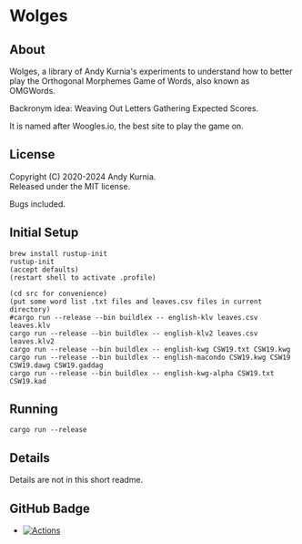 # Wolges

## About

Wolges, a library of Andy Kurnia's experiments to understand how to better play
the Orthogonal Morphemes Game of Words, also known as OMGWords.

Backronym idea: Weaving Out Letters Gathering Expected Scores.

It is named after Woogles.io, the best site to play the game on.

## License

Copyright (C) 2020-2024 Andy Kurnia.\
Released under the MIT license.

Bugs included.

## Initial Setup

```
brew install rustup-init
rustup-init
(accept defaults)
(restart shell to activate .profile)

(cd src for convenience)
(put some word list .txt files and leaves.csv files in current directory)
#cargo run --release --bin buildlex -- english-klv leaves.csv leaves.klv
cargo run --release --bin buildlex -- english-klv2 leaves.csv leaves.klv2
cargo run --release --bin buildlex -- english-kwg CSW19.txt CSW19.kwg
cargo run --release --bin buildlex -- english-macondo CSW19.kwg CSW19 CSW19.dawg CSW19.gaddag
cargo run --release --bin buildlex -- english-kwg-alpha CSW19.txt CSW19.kad
```

## Running

```
cargo run --release
```

## Details

Details are not in this short readme.

## GitHub Badge

- [![Actions](https://github.com/andy-k/wolges/actions/workflows/actions.yml/badge.svg)](https://github.com/andy-k/wolges/actions/workflows/actions.yml)
